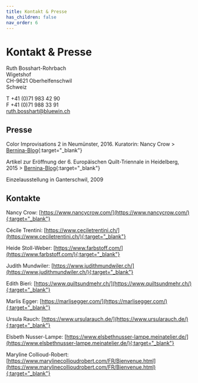 ```yaml
---
title: Kontakt & Presse
has_children: false
nav_order: 6
---
```


# Kontakt & Presse

Ruth Bosshart-Rohrbach<br/>
Wigetshof<br/>
CH-9621 Oberhelfenschwil<br/>
Schweiz

T +41 (0)71 983 42 90<br/>
F +41 (0)71 988 33 91<br/>
ruth.bosshart@bluewin.ch

## Presse

Color Improvisations 2 in Neumünster, 2016. Kuratorin: Nancy Crow > [Bernina-Blog](https://blog.bernina.com/de/2016/02/ausstellungstipps-maerz-2016/){:target="_blank"}

Artikel zur Eröffnung der 6. Europäischen Quilt-Triennale in Heidelberg, 2015 > [Bernina-Blog](https://blog.bernina.com/de/2015/10/eroeffnung-europaeischen-quilt-triennale/){:target="_blank"}

Einzelausstellung in Ganterschwil, 2009

## Kontakte

Nancy Crow: [https://www.nancycrow.com/](https://www.nancycrow.com/){:target="_blank"}

Cécile Trentini: [https://www.ceciletrentini.ch/](https://www.ceciletrentini.ch/){:target="_blank"}

Heide Stoll-Weber: [https://www.farbstoff.com/](https://www.farbstoff.com/){:target="_blank"}

Judith Mundwiler: [https://www.judithmundwiler.ch/](https://www.judithmundwiler.ch/){:target="_blank"}

Edith Bieri: [https://www.quiltsundmehr.ch/](https://www.quiltsundmehr.ch/){:target="_blank"}

Marlis Egger: [https://marlisegger.com/](https://marlisegger.com/){:target="_blank"}

Ursula Rauch: [https://www.ursularauch.de/](https://www.ursularauch.de/){:target="_blank"}

Elsbeth Nusser-Lampe: [https://www.elsbethnusser-lampe.meinatelier.de/](https://www.elsbethnusser-lampe.meinatelier.de/){:target="_blank"}

Maryline Collioud-Robert: [https://www.marylinecollioudrobert.com/FR/Bienvenue.html](https://www.marylinecollioudrobert.com/FR/Bienvenue.html){:target="_blank"}